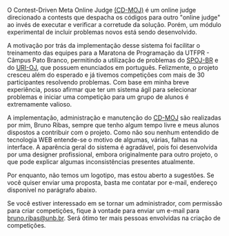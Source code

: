 O Contest-Driven Meta Online Judge
[(CD-MOJ)](https://moj.naquadah.com.br/cgi-bin/index.sh) é um online judge direcionado a contests que despacha os
códigos para outro "online judge" ao invés de executar e
verificar a corretude da solução. Porém, um módulo experimental
de incluir problemas novos está sendo desenvolvido.

A motivação por trás da implementação desse sistema foi
facilitar o treinamento das equipes para a Maratona de
Programação da UTFPR - Câmpus Pato Branco, permitindo a
utilização de problemas do
[SPOJ-BR](https://br.spoj.com/) e do
[URI-OJ](https://www.beecrowd.com.br/judge/pt/login),
que possuem enunciados em português. Felizmente, o projeto
cresceu além do esperado e já tivemos competições com mais de 30
participantes resolvendo problemas. Com base em minha breve
experiência, posso afirmar que ter um sistema ágil para
selecionar problemas e iniciar uma competição para um grupo de
alunos é extremamente valioso.

A implementação, administração e manutenção do
[CD-MOJ](https://moj.naquadah.com.br/cgi-bin/index.sh)
são realizadas por mim, Bruno Ribas, sempre que tenho algum
tempo livre e meus alunos dispostos a contribuir com o projeto.
Como não sou nenhum entendido de tecnologia WEB entende-se o
motivo de algumas, várias, falhas na interface. A aparência
geral do sistema é agradável, pois foi desenvolvida por uma
designer profissional, embora originalmente para outro projeto,
o que pode explicar algumas inconsistências presentes
atualmente.

Por enquanto, não temos um logotipo, mas estou aberto a
sugestões. Se você quiser enviar uma proposta, basta me contatar
por e-mail, endereço disponível no parágrafo abaixo.

Se você estiver interessado em se tornar um administrador, com
permissão para criar competições, fique à vontade para enviar um
e-mail para [bruno.ribas@unb.br](mailto:bruno.ribas@unb.br). Será
ótimo ter mais pessoas envolvidas na criação de competições.
